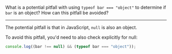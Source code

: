 What is a potential pitfall with using `typeof bar === "object"` to determine if `bar` is an object? How can this pitfall be avoided?

---

The potential pitfall is that in JavaScript, `null` is also an object.

To avoid this pitfall, you'd need to also check explicitly for null:

```js
console.log((bar !== null) && (typeof bar === "object"));
```